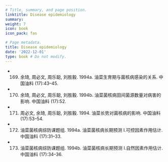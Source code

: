 ```yaml
---
# Title, summary, and page position.
linktitle: Disease epidemiology
summary: 
weight: 7
icon: book
icon_pack: fas

# Page metadata.
title: Disease epidemiology
date: '2022-12-01'
type: book # Do not modify.
---
```


- 169.	余琦, 周必文, 周乐聪, 刘胜毅. 1994a. 油菜生育期与菌核病感染的关系. 中国油料 (17):43–45.
- 170.	余琦, 周必文, 周乐聪, 刘胜毅. 1994b. 油菜菌核病田间菌源数量对病害的影响. 中国油料 (17):52.
- 171.	周必文, 余琦, 周乐聪, 刘胜毅. 1994. 油菜长势对菌核病的影响. 中国油料 (17):53–54.
- 172.	油菜菌核病综防课题组. 1994a. 油菜菌核病长期预测 I.可控因素作用估计. 中国油料 (17):31–33.
- 173.	油菜菌核病综防课题组. 1994b. 油菜菌核病长期预测 I.自然因素作用估计. 中国油料 (17):34–36.

